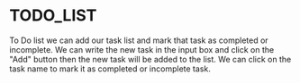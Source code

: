 # TODO_LIST
To Do list we can add our task list and mark that task as completed or incomplete. We can write the new task in the input box and click on the "Add" button then the new task will be added to the list.  We can click on the task name to mark it as completed or incomplete task. 
